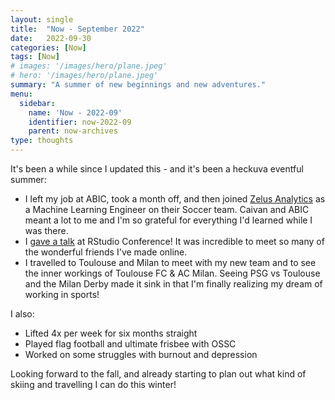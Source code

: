 ```yaml
---
layout: single
title:  "Now - September 2022"
date:   2022-09-30
categories: [Now]
tags: [Now]
# images: '/images/hero/plane.jpeg'
# hero: '/images/hero/plane.jpeg'
summary: "A summer of new beginnings and new adventures."
menu:
  sidebar:
    name: 'Now - 2022-09'
    identifier: now-2022-09
    parent: now-archives
type: thoughts
---
```


It's been a while since I updated this - and it's been a heckuva eventful summer:

- I left my job at ABIC, took a month off, and then joined [Zelus Analytics](https://zelusanalytics.com) as a Machine Learning Engineer on their Soccer team. Caivan and ABIC meant a lot to me and I'm so grateful for everything I'd learned while I was there.
- I [gave a talk](https://tanho.ca/rsconf2022-talk) at RStudio Conference! It was incredible to meet so many of the wonderful friends I've made online.
- I travelled to Toulouse and Milan to meet with my new team and to see the inner workings of Toulouse FC & AC Milan. Seeing PSG vs Toulouse and the Milan Derby made it sink in that I'm finally realizing my dream of working in sports! 

I also:

- Lifted 4x per week for six months straight
- Played flag football and ultimate frisbee with OSSC
- Worked on some struggles with burnout and depression

Looking forward to the fall, and already starting to plan out what kind of skiing and travelling I can do this winter! 
